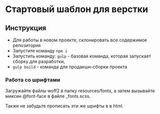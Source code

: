 # Стартовый шаблон для верстки

## Инструкция 
* Для работы в новом проекте, склонировать все содержимое репозитория
* Запустите команду `npm i`
* Запустить команду: `gulp` - базовая команда, которая запускает сборку для разработки, 
* `gulp build` - команда для продакшн-сборки проекта

### Работа со шрифтами 
Загружайте файлы woff2 в папку resources/fonts, а затем вызывайте миксин @font-face в файле _fonts.scss.

Также не забудьте прописать эти же шрифты в <link preload> в html.
